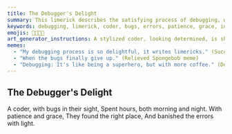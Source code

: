 ```yaml
---
title: The Debugger's Delight
summary: This limerick describes the satisfying process of debugging, where a patient coder uses grace and insight to find and eliminate errors, bringing light to the code.
keywords: debugging, limerick, coder, bugs, errors, patience, grace, insight, light, problem-solving
emojis: 🐛🔎💡✅
art_generator_instructions: A stylized coder, looking determined, is shining a beam of light into a tangled mess of code lines, revealing small, mischievous bugs. As the coder works with "patience and grace," the bugs are banished, and the code glows with a clear, bright light. The overall feeling should be lighthearted, relatable, and convey the satisfaction of solving a difficult problem.
memes:
  - "My debugging process is so delightful, it writes limericks." (Success Kid meme)
  - "When the bugs finally give up." (Relieved Spongebob meme)
  - "Debugging: It's like being a superhero, but with more coffee." (Doge meme)
---
```

## The Debugger's Delight

A coder, with bugs in their sight,
Spent hours, both morning and night.
With patience and grace,
They found the right place,
And banished the errors with light.